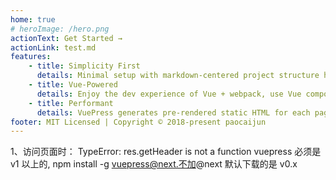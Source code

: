 ```yaml
---
home: true
# heroImage: /hero.png
actionText: Get Started →
actionLink: test.md
features:
    - title: Simplicity First
      details: Minimal setup with markdown-centered project structure helps you focus on writing.
    - title: Vue-Powered
      details: Enjoy the dev experience of Vue + webpack, use Vue components in markdown, and develop custom themes with Vue.
    - title: Performant
      details: VuePress generates pre-rendered static HTML for each page, and runs as an SPA once a page is loaded.
footer: MIT Licensed | Copyright © 2018-present paocaijun
---
```


1、访问页面时： TypeError: res.getHeader is not a function vuepress 必须是 v1 以上的, npm install -g vuepress@next.不加@next 默认下载的是 v0.x


